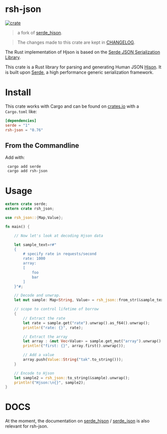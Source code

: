 # rsh-json

[![crate](https://img.shields.io/crates/v/rs-json.svg?style=flat-square)](https://crates.io/crates/rs-json)

> a fork of [serde_hjson](https://crates.io/crates/serde-hjson). 

> The changes made to this crate are kept in [CHANGELOG](/crates/rsh-json/CHANGELOG.md).


The Rust implementation of Hjson is based on the [Serde JSON Serialization Library](https://github.com/serde-rs/json). 

This crate is a Rust library for parsing and generating Human JSON [Hjson](https://hjson.github.io). It is built upon [Serde](https://github.com/serde-rs/serde), a high performance generic serialization framework.

# Install

This crate works with Cargo and can be found on [crates.io](https://crates.io/crates/rsh-json) with a `Cargo.toml` like:

```toml
[dependencies]
serde = "1"
rsh-json = "0.76"
```

## From the Commandline

Add with:
```
 cargo add serde
 cargo add rsh-json
```

# Usage

```rust
extern crate serde;
extern crate rsh_json;

use rsh_json::{Map,Value};

fn main() {

    // Now let's look at decoding Hjson data

    let sample_text=r#"
    {
        # specify rate in requests/second
        rate: 1000
        array:
        [
            foo
            bar
        ]
    }"#;

    // Decode and unwrap.
    let mut sample: Map<String, Value> = rsh_json::from_str(&sample_text).unwrap();

    // scope to control lifetime of borrow
    {
        // Extract the rate
        let rate = sample.get("rate").unwrap().as_f64().unwrap();
        println!("rate: {}", rate);

        // Extract the array
        let array : &mut Vec<Value> = sample.get_mut("array").unwrap().as_array_mut().unwrap();
        println!("first: {}", array.first().unwrap());

        // Add a value
        array.push(Value::String("tak".to_string()));
    }

    // Encode to Hjson
    let sample2 = rsh_json::to_string(&sample).unwrap();
    println!("Hjson:\n{}", sample2);
}
```
# DOCS

At the moment, the documentation on [serde_hjson](https://docs.rs/serde-hjson/0.9.1/serde_hjson/) / [serde_json](https://docs.rs/serde_json/1.0.93/serde_json/) is also relevant for rsh-json.